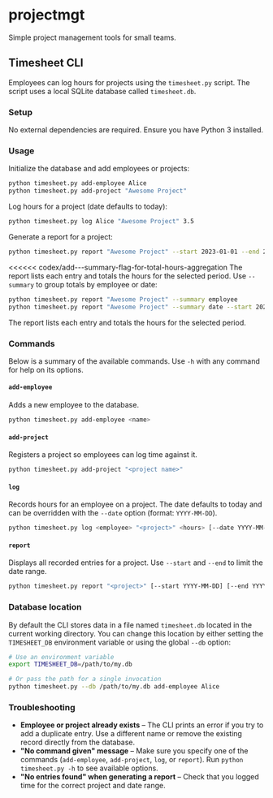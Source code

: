 # projectmgt

Simple project management tools for small teams.

## Timesheet CLI

Employees can log hours for projects using the `timesheet.py` script. The
script uses a local SQLite database called `timesheet.db`.

### Setup

No external dependencies are required. Ensure you have Python 3 installed.

### Usage

Initialize the database and add employees or projects:

```bash
python timesheet.py add-employee Alice
python timesheet.py add-project "Awesome Project"
```

Log hours for a project (date defaults to today):

```bash
python timesheet.py log Alice "Awesome Project" 3.5
```

Generate a report for a project:

```bash
python timesheet.py report "Awesome Project" --start 2023-01-01 --end 2023-01-31
```

<<<<<< codex/add---summary-flag-for-total-hours-aggregation
The report lists each entry and totals the hours for the selected period. Use
`--summary` to group totals by employee or date:

```bash
python timesheet.py report "Awesome Project" --summary employee
python timesheet.py report "Awesome Project" --summary date --start 2023-01-01 --end 2023-01-31
```
The report lists each entry and totals the hours for the selected period.

### Commands

Below is a summary of the available commands. Use `-h` with any command for
help on its options.

#### `add-employee`

Adds a new employee to the database.

```bash
python timesheet.py add-employee <name>
```

#### `add-project`

Registers a project so employees can log time against it.

```bash
python timesheet.py add-project "<project name>"
```

#### `log`

Records hours for an employee on a project. The date defaults to today and can
be overridden with the `--date` option (format: `YYYY-MM-DD`).

```bash
python timesheet.py log <employee> "<project>" <hours> [--date YYYY-MM-DD]
```

#### `report`

Displays all recorded entries for a project. Use `--start` and `--end` to limit
the date range.

```bash
python timesheet.py report "<project>" [--start YYYY-MM-DD] [--end YYYY-MM-DD]
```

### Database location

By default the CLI stores data in a file named `timesheet.db` located in the
current working directory. You can change this location by either setting the
`TIMESHEET_DB` environment variable or using the global `--db` option:

```bash
# Use an environment variable
export TIMESHEET_DB=/path/to/my.db

# Or pass the path for a single invocation
python timesheet.py --db /path/to/my.db add-employee Alice
```

### Troubleshooting

* **Employee or project already exists** – The CLI prints an error if you try to
  add a duplicate entry. Use a different name or remove the existing record
  directly from the database.
* **"No command given" message** – Make sure you specify one of the commands
  (`add-employee`, `add-project`, `log`, or `report`). Run `python timesheet.py
  -h` to see available options.
* **"No entries found" when generating a report** – Check that you logged time
  for the correct project and date range.

